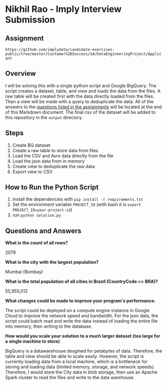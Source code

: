 # Nikhil Rao - Imply Interview Submission

## Assignment

`https://github.com/implydata/candidate-exercises-public/tree/master/Customer%20Success/SA/DataEngineeringProject/Applicant`

## Overview 

I will be solving this with a single python script and Google BigQuery. The script creates a dataset, table, and view and loads the data from the files. A raw table will be created first with the data directly loaded from the files. Then a view will be made with a query to deduplicate the data. All of the answers to the [questions listed in the assignments](https://github.com/implydata/candidate-exercises-public/tree/master/Customer%20Success/SA/DataEngineeringProject/Applicant) will be located at the end of this Markdown document. The final csv of the dataset will be added to this repository in the `output` directory.

## Steps

1. Create BQ dataset
2. Create a raw table to store data from files
3. Load the CSV and Avro data directly from the file
4. Load the json data from in memory
5. Create view to deduplicate the raw data
5. Export view to CSV


## How to Run the Python Script
1. Install the dependencies with `pip install -r requirements.txt`
2. Set the environment variable `PROJECT_ID` (with bash it is `export PROJECT_ID=your-project-id`)
4. run `python solution.py`

## Questions and Answers

**What is the count of all rows?**

2079

**What is the city with the largest population?**

Mumbai (Bombay)

**What is the total population of all cities in Brazil (CountryCode == BRA)?**

55,955,012

**What changes could be made to improve your program's performance.**

The script could be deployed on a compute engine instance in Google Cloud to improve the network speed and bandwidth. For the json data, the script could batch read and write the data instead of loading the entire file into memory, then writing to the database.

**How would you scale your solution to a much larger dataset (too large for a single machine to store)**

BigQuery is a datawarehouse desgined for petabytes of data. Therefore, the table and view should be able to scale easily. However, the script is currently loading data from a local machine, which is a bottleneck for storing and loading data (limited memory, storage, and network speeds). Therefore, I would store the City data in blob storage, then use an Apache Spark cluster to read the files and write to the data warehouse.
